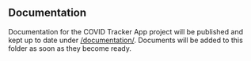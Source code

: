 ## Documentation
Documentation for the COVID Tracker App project will be published and kept up to date under [/documentation/](https://github.com/HSEIreland/covidtracker-documentation/tree/master/documentation/).
Documents will be added to this folder as soon as they become ready.
